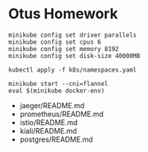 # Otus Homework

```shell
minikube config set driver parallels
minikube config set cpus 6
minikube config set memory 8192
minikube config set disk-size 40000MB

kubectl apply -f k8s/namespaces.yaml

minikube start --cni=flannel
eval $(minikube docker-env)
```

* jaeger/README.md
* prometheus/README.md
* istio/README.md
* kiali/README.md
* postgres/README.md
